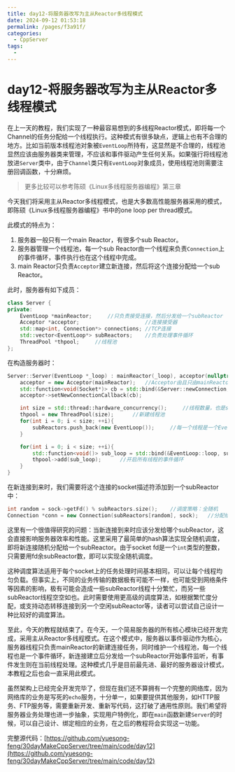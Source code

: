 ```yaml
---
title: day12-将服务器改写为主从Reactor多线程模式
date: 2024-09-12 01:53:18
permalink: /pages/f3a91f/
categories:
  - CppServer
tags:
  - 
---
```

# day12-将服务器改写为主从Reactor多线程模式

在上一天的教程，我们实现了一种最容易想到的多线程Reactor模式，即将每一个Channel的任务分配给一个线程执行。这种模式有很多缺点，逻辑上也有不合理的地方。比如当前版本线程池对象被`EventLoop`所持有，这显然是不合理的，线程池显然应该由服务器类来管理，不应该和事件驱动产生任何关系。如果强行将线程池放进`Server`类中，由于`Channel`类只有`EventLoop`对象成员，使用线程池则需要注册回调函数，十分麻烦。
> 更多比较可以参考陈硕《Linux多线程服务器编程》第三章

今天我们将采用主从Reactor多线程模式，也是大多数高性能服务器采用的模式，即陈硕《Linux多线程服务器编程》书中的one loop per thread模式。

此模式的特点为：
1. 服务器一般只有一个main Reactor，有很多个sub Reactor。
2. 服务器管理一个线程池，每一个sub Reactor由一个线程来负责`Connection`上的事件循环，事件执行也在这个线程中完成。
3. main Reactor只负责`Acceptor`建立新连接，然后将这个连接分配给一个sub Reactor。

此时，服务器有如下成员：
```cpp
class Server {
private:
    EventLoop *mainReactor;     //只负责接受连接，然后分发给一个subReactor
    Acceptor *acceptor;                     //连接接受器
    std::map<int, Connection*> connections; //TCP连接
    std::vector<EventLoop*> subReactors;    //负责处理事件循环
    ThreadPool *thpool;     //线程池
};
```
在构造服务器时：
```cpp
Server::Server(EventLoop *_loop) : mainReactor(_loop), acceptor(nullptr){ 
    acceptor = new Acceptor(mainReactor);   //Acceptor由且只由mainReactor负责
    std::function<void(Socket*)> cb = std::bind(&Server::newConnection, this, std::placeholders::_1);
    acceptor->setNewConnectionCallback(cb);

    int size = std::thread::hardware_concurrency();     //线程数量，也是subReactor数量
    thpool = new ThreadPool(size);      //新建线程池
    for(int i = 0; i < size; ++i){
        subReactors.push_back(new EventLoop());     //每一个线程是一个EventLoop
    }

    for(int i = 0; i < size; ++i){
        std::function<void()> sub_loop = std::bind(&EventLoop::loop, subReactors[i]);
        thpool->add(sub_loop);      //开启所有线程的事件循环
    }
}
```
在新连接到来时，我们需要将这个连接的socket描述符添加到一个subReactor中：
```cpp
int random = sock->getFd() % subReactors.size();    //调度策略：全随机
Connection *conn = new Connection(subReactors[random], sock);   //分配给一个subReactor
```
这里有一个很值得研究的问题：当新连接到来时应该分发给哪个subReactor，这会直接影响服务器效率和性能。这里采用了最简单的hash算法实现全随机调度，即将新连接随机分配给一个subReactor。由于socket fd是一个`int`类型的整数，只需要用fd余subReactor数，即可以实现全随机调度。

这种调度算法适用于每个socket上的任务处理时间基本相同，可以让每个线程均匀负载。但事实上，不同的业务传输的数据极有可能不一样，也可能受到网络条件等因素的影响，极有可能会造成一些subReactor线程十分繁忙，而另一些subReactor线程空空如也。此时需要使用更高级的调度算法，如根据繁忙度分配，或支持动态转移连接到另一个空闲subReactor等，读者可以尝试自己设计一种比较好的调度算法。

至此，今天的教程就结束了。在今天，一个简易服务器的所有核心模块已经开发完成，采用主从Reactor多线程模式。在这个模式中，服务器以事件驱动作为核心，服务器线程只负责mainReactor的新建连接任务，同时维护一个线程池，每一个线程也是一个事件循环，新连接建立后分发给一个subReactor开始事件监听，有事件发生则在当前线程处理。这种模式几乎是目前最先进、最好的服务器设计模式，本教程之后也会一直采用此模式。

虽然架构上已经完全开发完毕了，但现在我们还不算拥有一个完整的网络库，因为网络库的业务是写死的`echo`服务，十分单一，如果要提供其他服务，如HTTP服务、FTP服务等，需要重新开发、重新写代码，这打破了通用性原则。我们希望将服务器业务处理也进一步抽象，实现用户特例化，即在`main`函数新建`Server`的时候，可以自己设计、绑定相应的业务，在之后的教程将会实现这一功能。

完整源代码：[https://github.com/yuesong-feng/30dayMakeCppServer/tree/main/code/day12](https://github.com/yuesong-feng/30dayMakeCppServer/tree/main/code/day12)
